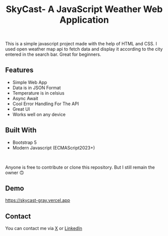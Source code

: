 # <h1 align="center">SkyCast- A JavaScript Weather Web Application</h1>

<br>

This is a simple javascript project made with the help of HTML and CSS. I used open weather map api to fetch data and display it according to the city entered in the search bar. Great for beginners.

## Features
* Simple Web App
* Data is in JSON Format
* Temperature is in celsius
* Async Await
* Cool Error Handling For The API
* Great UI
* Works well on any device

## Built With
* Bootstrap 5
* Modern Javascript (ECMAScript2023+) 

<br>

Anyone is free to contribute or clone this repository. But I still remain the owner 🙃

## Demo
https://skycast-gray.vercel.app

## Contact
You can contact me via [X] or [LinkedIn]

[X]: https://x.com/AnointedOsondu?s=09
[LinkedIn]: https://www.linkedin.com/in/anointed-nduagoziem-78b92b28a?